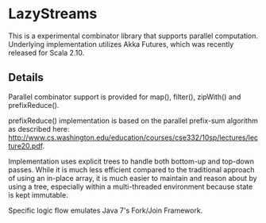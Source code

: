 # LazyStreams

This is a experimental combinator library that supports parallel
computation.
Underlying implementation utilizes Akka Futures, which was recently
released for Scala 2.10.

## Details

Parallel combinator support is provided for map(), filter(), zipWith()
and prefixReduce().

prefixReduce() implementation is based on the parallel prefix-sum
algorithm as described here: http://www.cs.washington.edu/education/courses/cse332/10sp/lectures/lecture20.pdf.

Implementation uses explicit trees to handle both bottom-up and top-down passes.  While it is much less efficient compared to the traditional approach of using an in-place array, it is much easier to maintain and reason about by using a tree, especially within a multi-threaded environment because state is kept immutable.

Specific logic flow emulates Java 7's Fork/Join Framework.
